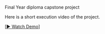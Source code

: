 Final Year diploma capstone project

Here is a short execution video of the project.

[[▶️ Watch Demo](https://github.com/reyansh-byte/Liftoff/blob/main/Liftoff-main/assets/liftoff.mp4)]
